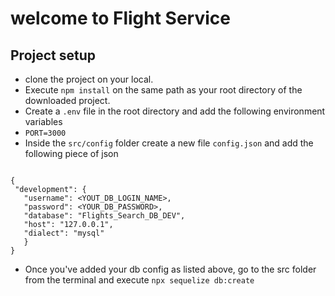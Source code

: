 # welcome to  Flight Service
 
 ## Project setup
 - clone the project on your local.
 - Execute `npm install` on the same path as your root directory of the downloaded project.
 - Create a `.env` file in the root directory and add the following environment variables
  - `PORT=3000`
 - Inside the `src/config` folder create a new file `config.json` and add the following piece of json

 ```

 {
  "development": {
    "username": <YOUT_DB_LOGIN_NAME>,
    "password": <YOUR_DB_PASSWORD>,
    "database": "Flights_Search_DB_DEV",
    "host": "127.0.0.1",
    "dialect": "mysql"
    }
 }

 ```
 - Once you've added your db config as listed above, go to the src folder from the terminal and execute `npx sequelize db:create`
